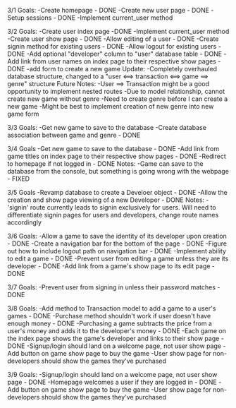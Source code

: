 3/1
  Goals:
    -Create homepage - DONE
    -Create new user page - DONE
    -Setup sessions - DONE
    -Implement current_user method

3/2
  Goals:
    -Create user index page -DONE
    -Implement current_user method
    -Create user show page - DONE
    -Allow editing of a user - DONE
    -Create signin method for existing users - DONE
    -Allow logout for existing users - DONE
    -Add optional "developer" column to "user"      database table - DONE
    -Add link from user names on index page to their respective show pages - DONE
    -add form to create a new game
  Update:
    -Completely overhauled database structure, changed to a "user <==> transaction <==> game ==> genre" structure
  Future Notes:
    -User ==> Transaction might be a good opportunity to implement nested routes
    -Due to model relationship, cannot create new game without genre
    -Need to create genre before I can create a new game
    -Might be best to implement creation of new genre into new game form

3/3
  Goals:
    -Get new game to save to the database
    -Create database association between game and genre - DONE
    
3/4
  Goals
    -Get new game to save to the database - DONE
    -Add link from game titles on index page to their respective show pages - DONE
    -Redirect to homepage if not logged in - DONE
  Notes:
    -Game can save to the database from the console, but something is going wrong with the webpage - FIXED

3/5
  Goals
    -Revamp database to create a Develoer object - DONE
    -Allow the creation and show page viewing of a new Developer - DONE
  Notes:
    -'signin' route currently leads to signin exclusively for users. Will need to differentiate signin pages for users and developers, change route names accordingly

3/6
  Goals:
    -Allow a game to save the identity of its developer upon creation - DONE
    -Create a navigation bar for the bottom of the page - DONE
    -Figure out how to include logout path on navigation bar - DONE
    -Implement ability to edit a game - DONE
    -Prevent user from editing a game unless they are its developer - DONE
    -Add link from a game's show page to its edit page - DONE

3/7
  Goals:
    -Prevent user from signing in unless their password matches - DONE

3/8
  Goals:
    -Add method to Transaction model to add a game to a user's games - DONE
    -Purchase method shouldn't work if user doesn't have enough money - DONE
    -Purchasing a game subtracts the price from a user's money and adds it to the developer's money - DONE
    -Each game on the index page shows the game's developer and links to their show page - DONE
    -Signup/login should land on a welcome page, not user show page
    -Add button on game show page to buy the game
    -User show page for non-developers should show the games they've purchased

  3/9
    Goals:
    -Signup/login should land on a welcome page, not user show page - DONE
    -Homepage welcomes a user if they are logged in - DONE
    -Add button on game show page to buy the game
    -User show page for non-developers should show the games they've purchased